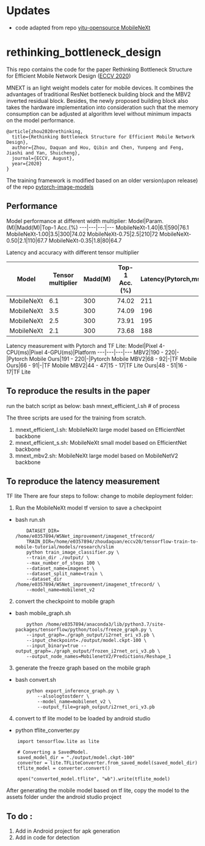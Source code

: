 

# Updates 

* code adapted from repo [yitu-opensource MobileNeXt](https://github.com/yitu-opensource/MobileNeXt)
# rethinking_bottleneck_design
This repo contains the code for the paper Rethinking Bottleneck Structure for Efficient Mobile Network Design ([ECCV 2020](https://arxiv.org/pdf/2007.02269.pdf))

MNEXT is an light weight models cater for mobile devices. It combines the advantages of traditional ResNet bottleneck building block and the MBV2 inverted residual block. Besides, the newly proposed building block also takes the hardware implementation into consideration such that the memory consumption can be adjusted at algorithm level without minimum impacts on the model performance.

```
@article{zhou2020rethinking,
  title={Rethinking Bottleneck Structure for Efficient Mobile Network Design},
  author={Zhou, Daquan and Hou, Qibin and Chen, Yunpeng and Feng, Jiashi and Yan, Shuicheng},
  journal={ECCV, August},
  year={2020}
}
```

The training framework is modified based on an older version(upon release) of the repo  [pytorch-image-models](https://github.com/rwightman/pytorch-image-models)
## Performance
Model performance at different width multiplier:
Model|Param.(M)|Madd(M)|Top-1 Acc.(%)
---|---|---|---
MobileNeXt-1.40|6.1|590|76.1
MobileNeXt-1.00|3.5|300|74.02
MobileNeXt-0.75|2.5|210|72
MobileNeXt-0.50|2.1|110|67.7
MobileNeXt-0.35|1.8|80|64.7

Latency and accuracy with different tensor multiplier

Model|Tensor multiplier|Madd(M)|Top-1 Acc.(%)|Latency(Pytorch,ms)
---|---|---|---|---
MobileNeXt|6.1|300|74.02|211
MobileNeXt|3.5|300|74.09|196
MobileNeXt|2.5|300|73.91|195
MobileNeXt|2.1|300|73.68|188

Latency measurement with Pytorch and TF Lite:
Model|Pixel 4-CPU(ms)|Pixel 4-GPU(ms)|Platform
---|---|---|---
MBV2|190 - 220|-|Pytorch Mobile
Ours|191 - 220|-|Pytorch Mobile
MBV2|68 - 92|-|TF Mobile
Ours|66 - 91|-|TF Mobile
MBV2|44 - 47|15 - 17|TF Lite
Ours|48 - 51|16 - 17|TF Lite

## To reproduce the results in the paper
run the batch script as below:
bash mnext_efficient_l.sh # of process

The three scripts are used for the training from scratch.

1. mnext_efficient_l.sh: MobileNeXt large model based on EfficientNet backbone
2. mnext_efficient_s.sh: MobileNeXt small model based on EfficientNet backbone
3. mnext_mbv2.sh: MobileNeXt large model based on MobileNetV2 backbone

## To reproduce the latency measurement 
TF lite
There are four steps to follow:
change to mobile deployment folder:
1. Run the MobileNeXt model tf version to save a checkpoint
* bash run.sh
    ```
        DATASET_DIR= /home/e0357894/WSNet_improvement/imagenet_tfrecord/
        TRAIN_DIR=/home/e0357894/zhoudaquan/eccv20/tensorflow-train-to-mobile-tutorial/models/research/slim
        python train_image_classifier.py \
        --train_dir ./output/ \
        --max_number_of_steps 100 \
        --dataset_name=imagenet \
        --dataset_split_name=train \
        --dataset_dir /home/e0357894/WSNet_improvement/imagenet_tfrecord/ \
        --model_name=mobilenet_v2
    ```
2. convert the checkpoint to mobile graph
* bash mobile_graph.sh
    ```
        python /home/e0357894/anaconda3/lib/python3.7/site-packages/tensorflow/python/tools/freeze_graph.py \
        --input_graph=./graph_output/i2rnet_ori_v3.pb \
        --input_checkpoint=./output/model.ckpt-100 \
        --input_binary=true --output_graph=./graph_output/frozen_i2rnet_ori_v3.pb \
        --output_node_names=MobilenetV2/Predictions/Reshape_1
    ```
3. generate the freeze graph based on the mobile graph
* bash convert.sh
    ```
        python export_inference_graph.py \
            --alsologtostderr \
            --model_name=mobilenet_v2 \
            --output_file=graph_output/i2rnet_ori_v3.pb 
    ```
4. convert to tf lite model to be loaded by android studio
* python tflite_converter.py
```
    import tensorflow.lite as lite

    # Converting a SavedModel.
    saved_model_dir = "./output/model.ckpt-100"
    converter = lite.TFLiteConverter.from_saved_model(saved_model_dir)
    tflite_model = converter.convert()

    open("converted_model.tflite", "wb").write(tflite_model)
```

After generating the mobile model based on tf lite, copy the model to the assets folder under the android studio project


## To do : 
1. Add in Android project for apk generation
2. Add in code for detection

